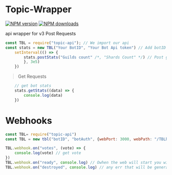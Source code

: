 # Topic-Wrapper
<a href="https://www.npmjs.com/package/topic-api/"><img src="https://img.shields.io/npm/v/topic-api.svg?maxAge=3600" alt="NPM version" /></a>
<a href="https://www.npmjs.com/package/topic-api"><img src="https://img.shields.io/npm/dt/topic-api.svg?maxAge=3600" alt="NPM downloads" /></a>

api wrapper for v3
Post Requests
```js
const TBL = require("topic-api"); // We import our api
const stats = new TBL("Your BotID", "Your Bot Api token") // Add botID string, And Authorization token from the bot page
    setInterval(() => { 
        stats.postStats("Guilds count" /*, "Shards Count" */) // Post guilds count and shards count
        }, 3e5)
    }) 
```

> Get Requests
```js
    // get bot stats
    stats.getStats((data) => {
        console.log(data)
    })
```
# Webhooks

```js
const TBL= require("topic-api")
const TBL = new tbl("botID", "botAuth", {webPort: 3000, webPath: "/TBLhook", webAuth: "auth to your webhook"});

TBL.webhook.on("votes", (vote) => {
    console.log(vote) // get vote 
})
TBL.webhook.on("ready", console.log) // Owhen the web will start you will recive this message
TBL.webhook.on("destroyed", console.log) // any err that will be generated
```
